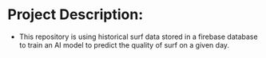 # Project Description:
- This repository is using historical surf data stored in a firebase database to train an AI model to predict the quality of surf on a given day.
